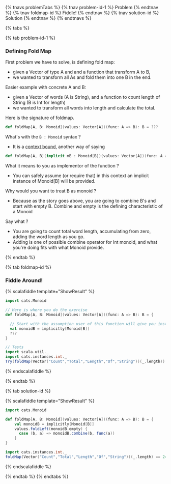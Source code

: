 {% tnavs problemTabs %}
    {% tnav problem-id-1 %} Problem {% endtnav %}
    {% tnav foldmap-id %} Fiddle! {% endtnav %}
    {% tnav solution-id  %} Solution  {% endtnav %}
{% endtnavs %}

{% tabs %} 

{% tab problem-id-1 %} 

<h3>Defining Fold Map</h3>

First problem we have to solve, is defining fold map:
* given a Vector of type A and and a function that transform A to B,
* we wanted to transform all As and fold them into one B in the end.

Easier example with concrete A and B:
* given a Vector of words (A is String), and a function to count length of String (B is Int for length) 
* we wanted to transform all words into length and calculate the total. 

Here is the signature of foldmap.
```scala 
def foldMap[A, B: Monoid](values: Vector[A])(func: A => B): B = ???
```
What's with the `B : Monoid` syntax ? 
- It is a [context bound](https://docs.scala-lang.org/tutorials/FAQ/context-bounds.html), another way of saying  

```scala 
def foldMap[A, B](implicit mB : Monoid[B])(values: Vector[A])(func: A => B): B = ???
```

What it means to you as implementor of the function ?
- You can safely assume (or require that) in this context an implicit instance of Monoid[B] will be provided.

Why would you want to treat B as monoid ?
- Because as the story goes above, you are going to combine B's and start with empty B. Combine and empty is the defining characteristic of a Monoid

Say what ?
- You are going to count total word length, accumulating from zero, adding the word length as you go. 
- Adding is one of possible combine operator for Int monoid, and what you're doing fits with what Monoid provide. 


{% endtab %}

{% tab foldmap-id %} 

<h3>Fiddle Around!</h3>

{% scalafiddle template="ShowResult" %}

```scala 
import cats.Monoid

// Here is where you do the exercise
def foldMap[A, B: Monoid](values: Vector[A])(func: A => B): B = {

  // Start with the assumption user of this function will give you instance of monoid for B
  val monoidB = implicitly[Monoid[B]]
  ??? 
}

// Tests
import scala.util._    
import cats.instances.int._
Try(foldMap(Vector("Count","Total","Length","Of","String"))(_.length)) == Success(24)
```
{% endscalafiddle %}

{% endtab %}

{% tab solution-id  %} 

{% scalafiddle template="ShowResult" %}

```scala 
import cats.Monoid

def foldMap[A, B: Monoid](values: Vector[A])(func: A => B): B = {
    val monoidB = implicitly[Monoid[B]]
    values.foldLeft(monoidB.empty) {
      case (b, a) => monoidB.combine(b, func(a))
    }
}

import cats.instances.int._
foldMap(Vector("Count","Total","Length","Of","String"))(_.length) == 24

```
{% endscalafiddle %}

{% endtab %}
{% endtabs %}
